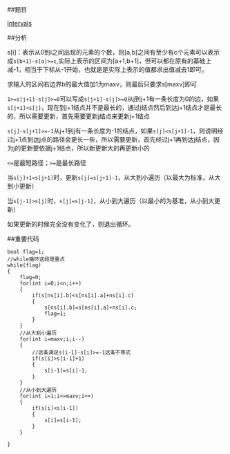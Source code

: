 ##题目

[Intervals](http://acm.zjut.edu.cn/ShowProblem.aspx?ShowID=1149)

##分析

s[i]：表示从0到i之间出现的元素的个数，则[a,b]之间有至少有c个元素可以表示成`s[b+1]-s[a]>=c`,实际上表示的区间为[a+1,b+1]，但可以都在原有的基础上减-1，相当于下标从-1开始，也就是是实际上表示的值都求出值减去1即可。

求输入的区间右边界b的最大值加1为maxv，则最后只要求s[maxv]即可

`1>=s[j+1]-s[j]>=0`可以写成`s[j+1]-s[j]>=0`从j到j+1有一条长度为0的边，如果`s[j+1]<s[j]`，现在到j+1结点并不是最长的，通过j结点然后到达j+1结点才是最长的，所以需要更新，首先需要更新j结点来更新j+1结点

`s[j]-s[j+1]>=-1`从j+1到j有一条长度为-1的结点，如果`s[j]<s[j+1]-1`，则说明经过j+1点到达j点的路径会更长一些，所以需要更新，首先经过j+1再到达j结点，因为j的更新要依据j+1结点，所以新更新大的再更新小的

`<=`是最短路径；`>=`是最长路径

当`s[j]+1<s[j+1]`时，更新`s[j]=s[j+1]-1`，从大到小遍历（以最大为标准，从大到小更新）

当`s[j-1]>s[j]`时，`s[j]=s[j-1]`，从小到大遍历（以最小的为基准，从小到大更新）

如果更新的时候完全没有变化了，则退出循环。

##重要代码

```
bool flag=1;
//while循环这段是重点
while(flag)
{
    flag=0;
    for(int i=0;i<n;i++)
    {
        if(s[ns[i].b]<s[ns[i].a]+ns[i].c)
        {
            s[ns[i].b]=s[ns[i].a]+ns[i].c;
            flag=1;
        }    
    }
    //从大到小遍历
    for(int i=maxv;i;i--)
    {
        //这条满足s[i-1]-s[i]>=-1这条不等式
        if(s[i]>s[i-1]+1)
        {
            s[i-1]=s[i]-1;
        }
    }
    //从小到大遍历
    for(int i=1;i<=maxv;i++)
    {
        if(s[i]<s[i-1])
        {
            s[i]=s[i-1];
        }
    }
    
}
```
